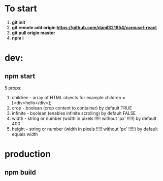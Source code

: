 # To start
1. **git init**
2. **git remote add origin https://github.com/danil321654/carousel-react**
3. **git pull origin master**
4. **npm i**

# dev:

## npm start

5 props:

1. children - array of HTML objects for example children = [\<div>hello\</div>];
2. crop - boolean (crop content to container) by default TRUE
3. infinite - boolean (enables infinite scrolling) by default FALSE
4. width - string or number (width in pixels !!!!! without 'px' !!!!!) by default 400
5. height - string or number (width in pixels !!!!! without 'px' !!!!!) by default equals width





# production

## npm build
